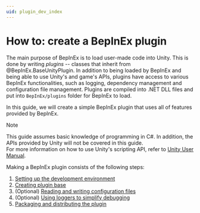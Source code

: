 ```yaml
---
uid: plugin_dev_index
---
```


# How to: create a BepInEx plugin

The main purpose of BepInEx is to load user-made code into Unity.
This is done by writing *plugins* -- classes that inherit from @BepInEx.BaseUnityPlugin.
In addition to being loaded by BepInEx and being able to use Unity's and game's APIs, plugins have access to various BepInEx functionalities, such as logging, dependency management and configuration file management.
Plugins are compiled into .NET DLL files and put into `BepInEx/plugins` folder for BepInEx to load.

In this guide, we will create a simple BepInEx plugin that uses all of features provided by BepInEx.

> [!NOTE]
> This guide assumes basic knowledge of programming in C#.
> In addition, the APIs provided by Unity will not be covered in this guide.  
> For more information on how to use Unity's scripting API, refer to [Unity User Manual](https://docs.unity3d.com/Manual/index.html).

Making a BepInEx plugin consists of the following steps:

1. [Setting up the development environment](1_setup.md)
2. [Creating plugin base](2_plugin_start.md)
3. (Optional) [Reading and writing configuration files](3_configuration.md)
4. (Optional) [Using loggers to simplify debugging](4_logging)
5. [Packaging and distributing the plugin](5_distributing)